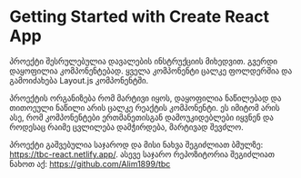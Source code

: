 # Getting Started with Create React App

პროექტი შესრულებულია დავალების ინსტრუქციის მიხედვით.
გვერდი დაყოფილია კომპონენტებად. ყველა კომპონენტი ცალკე ფოლდერშია და გამოიძახება Layout.js კომპონენტში.

პროექტის ორგანიზება რომ მარტივი იყოს, დაყოფილია ნაწილებად და თითოეული ნაწილი არის ცალკე რეაქტის კომპონენტი. ეს იმიტომ არის ასე, რომ კომპონენტები ერთმანეთისგან დამოუკიდებლები იყვნენ და როდესაც რაიმე ცვლილება დამჭირდება, მარტივად შევძლო.

პროექტი გაშვებულია საჯაროდ და მისი ნახვა შეგიძლიათ ბმულზე: https://tbc-react.netlify.app/.
ასევე საჯარო რეპოზიტორია შეგიძლიათ ნახოთ აქ: https://github.com/Alim1899/tbc
